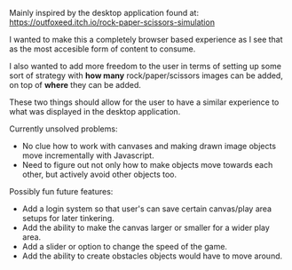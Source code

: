 Mainly inspired by the desktop application found at:
https://outfoxeed.itch.io/rock-paper-scissors-simulation

I wanted to make this a completely browser based experience as I see that as the most accesible form of content to consume.

I also wanted to add more freedom to the user in terms of setting up some sort of strategy with **how many** rock/paper/scissors images can be added, on top of **where** they can be added.

These two things should allow for the user to have a similar experience to what was displayed in the desktop application.

Currently unsolved problems:
* No clue how to work with canvases and making drawn image objects move incrementally with Javascript.
* Need to figure out not only how to make objects move towards each other, but actively avoid other objects too.

Possibly fun future features:
* Add a login system so that user's can save certain canvas/play area setups for later tinkering.
* Add the ability to make the canvas larger or smaller for a wider play area.
* Add a slider or option to change the speed of the game.
* Add the ability to create obstacles objects would have to move around.

